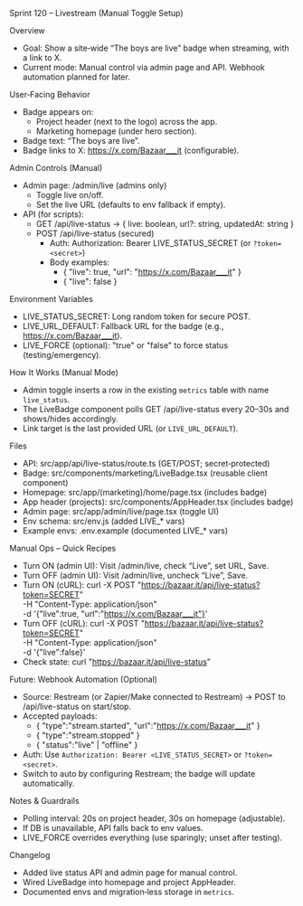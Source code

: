 Sprint 120 – Livestream (Manual Toggle Setup)

Overview
- Goal: Show a site‑wide “The boys are live” badge when streaming, with a link to X.
- Current mode: Manual control via admin page and API. Webhook automation planned for later.

User‑Facing Behavior
- Badge appears on:
  - Project header (next to the logo) across the app.
  - Marketing homepage (under hero section).
- Badge text: “The boys are live”.
- Badge links to X: https://x.com/Bazaar___it (configurable).

Admin Controls (Manual)
- Admin page: /admin/live (admins only)
  - Toggle live on/off.
  - Set the live URL (defaults to env fallback if empty).
- API (for scripts):
  - GET /api/live-status → { live: boolean, url?: string, updatedAt: string }
  - POST /api/live-status (secured)
    - Auth: Authorization: Bearer LIVE_STATUS_SECRET (or `?token=<secret>`)
    - Body examples:
      - { "live": true, "url": "https://x.com/Bazaar___it" }
      - { "live": false }

Environment Variables
- LIVE_STATUS_SECRET: Long random token for secure POST.
- LIVE_URL_DEFAULT: Fallback URL for the badge (e.g., https://x.com/Bazaar___it).
- LIVE_FORCE (optional): "true" or "false" to force status (testing/emergency).

How It Works (Manual Mode)
- Admin toggle inserts a row in the existing `metrics` table with name `live_status`.
- The LiveBadge component polls GET /api/live-status every 20–30s and shows/hides accordingly.
- Link target is the last provided URL (or `LIVE_URL_DEFAULT`).

Files
- API: src/app/api/live-status/route.ts (GET/POST; secret‑protected)
- Badge: src/components/marketing/LiveBadge.tsx (reusable client component)
- Homepage: src/app/(marketing)/home/page.tsx (includes badge)
- App header (projects): src/components/AppHeader.tsx (includes badge)
- Admin page: src/app/admin/live/page.tsx (toggle UI)
- Env schema: src/env.js (added LIVE_* vars)
- Example envs: .env.example (documented LIVE_* vars)

Manual Ops – Quick Recipes
- Turn ON (admin UI): Visit /admin/live, check “Live”, set URL, Save.
- Turn OFF (admin UI): Visit /admin/live, uncheck “Live”, Save.
- Turn ON (cURL):
  curl -X POST "https://bazaar.it/api/live-status?token=SECRET" \
       -H "Content-Type: application/json" \
       -d '{"live":true, "url":"https://x.com/Bazaar___it"}'
- Turn OFF (cURL):
  curl -X POST "https://bazaar.it/api/live-status?token=SECRET" \
       -H "Content-Type: application/json" \
       -d '{"live":false}'
- Check state:
  curl "https://bazaar.it/api/live-status"

Future: Webhook Automation (Optional)
- Source: Restream (or Zapier/Make connected to Restream) → POST to /api/live-status on start/stop.
- Accepted payloads:
  - { "type":"stream.started", "url":"https://x.com/Bazaar___it" }
  - { "type":"stream.stopped" }
  - { "status":"live" | "offline" }
- Auth: Use `Authorization: Bearer <LIVE_STATUS_SECRET>` or `?token=<secret>`.
- Switch to auto by configuring Restream; the badge will update automatically.

Notes & Guardrails
- Polling interval: 20s on project header, 30s on homepage (adjustable).
- If DB is unavailable, API falls back to env values.
- LIVE_FORCE overrides everything (use sparingly; unset after testing).

Changelog
- Added live status API and admin page for manual control.
- Wired LiveBadge into homepage and project AppHeader.
- Documented envs and migration‑less storage in `metrics`.

